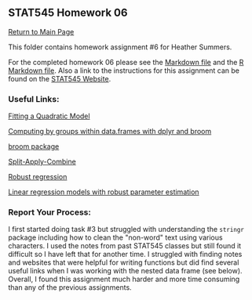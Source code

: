 
## STAT545 Homework 06
[Return to Main Page](https://github.com/heathersummers/STAT547-hw-Summers-Heather)

This folder contains homework assignment #6 for Heather Summers.

For the completed homework 06 please see the [Markdown file](https://github.com/heathersummers/STAT547-hw-Summers-Heather/blob/master/hw06/hw06.md) and the [R Markdown file](https://github.com/heathersummers/STAT547-hw-Summers-Heather/blob/master/hw06/hw06.Rmd). Also a link to the instructions for this assignment can be found on the [STAT545 Website](http://stat545.com/hw06_data-wrangling-conclusion.html).

### Useful Links:
[Fitting a Quadratic Model](http://www.theanalysisfactor.com/r-tutorial-4/)

[Computing by groups within data.frames with dplyr and broom](http://stat545.com/block023_dplyr-do.html)

[broom package](https://github.com/tidyverse/broom)

[Split-Apply-Combine](http://stat545.com/block024_group-nest-split-map.html)

[Robust regression](https://stats.idre.ucla.edu/r/dae/robust-regression/)

[Linear regression models with robust parameter estimation](https://www.r-bloggers.com/linear-regression-models-with-robust-parameter-estimation/)


### Report Your Process:
I first started doing task #3 but struggled with understanding the `stringr` package including how to clean the "non-word" text using various characters. I used the notes from past STAT545 classes but still found it difficult so I have left that for another time. I struggled with finding notes and websites that were helpful for writing functions but did find several useful links when I was working with the nested data frame (see below). Overall, I found this assignment much harder and more time consuming than any of the previous assignments.
